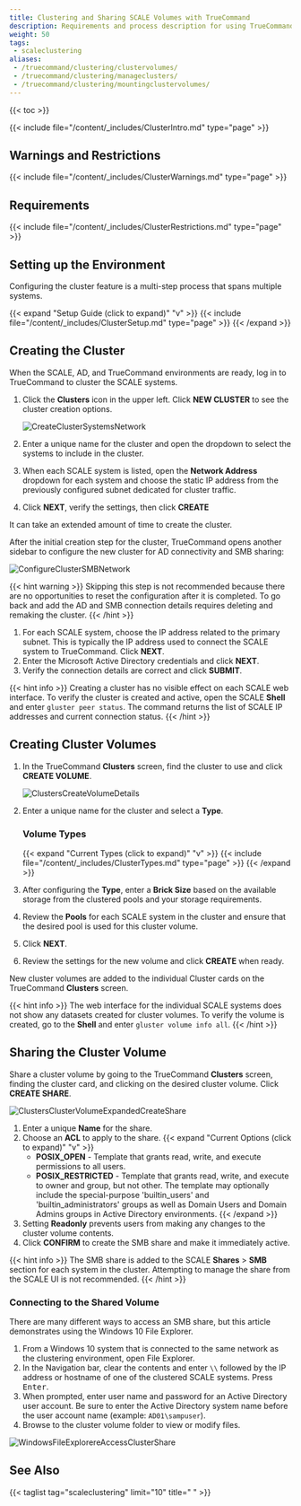 ```yaml
---
title: Clustering and Sharing SCALE Volumes with TrueCommand
description: Requirements and process description for using TrueCommand to cluster and share data from TrueNAS SCALE systems.
weight: 50
tags:
 - scaleclustering
aliases:
 - /truecommand/clustering/clustervolumes/
 - /truecommand/clustering/manageclusters/
 - /truecommand/clustering/mountingclustervolumes/
---
```


{{< toc >}}

{{< include file="/content/_includes/ClusterIntro.md" type="page" >}}

## Warnings and Restrictions

{{< include file="/content/_includes/ClusterWarnings.md" type="page" >}}

## Requirements

{{< include file="/content/_includes/ClusterRestrictions.md" type="page" >}}

## Setting up the Environment

Configuring the cluster feature is a multi-step process that spans multiple systems.

{{< expand "Setup Guide (click to expand)" "v" >}}
{{< include file="/content/_includes/ClusterSetup.md" type="page" >}}
{{< /expand >}}

## Creating the Cluster

When the SCALE, AD, and TrueCommand environments are ready, log in to TrueCommand to cluster the SCALE systems.

1. Click the <span class="iconify" data-icon="mdi:server-network"></span> **Clusters** icon in the upper left. Click **NEW CLUSTER** to see the cluster creation options.

   ![CreateClusterSystemsNetwork](/images/TrueCommand/2.2/CreateClusterSystemsNetwork.png "Network Options for Clustered Systems")

2. Enter a unique name for the cluster and open the dropdown to select the systems to include in the cluster.
3. When each SCALE system is listed, open the **Network Address** dropdown for each system and choose the static IP address from the previously configured subnet dedicated for cluster traffic.
4. Click **NEXT**, verify the settings, then click **CREATE**

It can take an extended amount of time to create the cluster.

After the initial creation step for the cluster, TrueCommand opens another sidebar to configure the new cluster for AD connectivity and SMB sharing:

![ConfigureClusterSMBNetwork](/images/TrueCommand/2.2/ConfigureClusterSMBNetwork.png "Configure Cluster SMB Network")

{{< hint warning >}}
Skipping this step is not recommended because there are no opportunities to reset the configuration after it is completed.
To go back and add the AD and SMB connection details requires deleting and remaking the cluster.
{{< /hint >}}

1. For each SCALE system, choose the IP address related to the primary subnet.
   This is typically the IP address used to connect the SCALE system to TrueCommand.
   Click **NEXT**.
2. Enter the Microsoft Active Directory credentials and click **NEXT**.
3. Verify the connection details are correct and click **SUBMIT**.

{{< hint info >}}
Creating a cluster has no visible effect on each SCALE web interface.
To verify the cluster is created and active, open the SCALE **Shell** and enter `gluster peer status`.
The command returns the list of SCALE IP addresses and current connection status.
{{< /hint >}}

## Creating Cluster Volumes

1. In the TrueCommand **Clusters** screen, find the cluster to use and click **CREATE VOLUME**.
   
   ![ClustersCreateVolumeDetails](/images/TrueCommand/2.2/ClustersCreateVolumeDetails.png "Add Cluster Volume: Details")
   
2. Enter a unique name for the cluster and select a **Type**.

   ### Volume Types

   {{< expand "Current Types (click to expand)" "v" >}}
   {{< include file="/content/_includes/ClusterTypes.md" type="page" >}}
   {{< /expand >}}

3. After configuring the **Type**, enter a **Brick Size** based on the available storage from the clustered pools and your storage requirements.
4. Review the **Pools** for each SCALE system in the cluster and ensure that the desired pool is used for this cluster volume.
5. Click **NEXT**.
6. Review the settings for the new volume and click **CREATE** when ready.

New cluster volumes are added to the individual Cluster cards on the TrueCommand **Clusters** screen.

{{< hint info >}}
The web interface for the individual SCALE systems does not show any datasets created for cluster volumes.
To verify the volume is created, go to the **Shell** and enter `gluster volume info all`.
{{< /hint >}}

## Sharing the Cluster Volume

Share a cluster volume by going to the TrueCommand **Clusters** screen, finding the cluster card, and clicking on the desired cluster volume.
Click **CREATE SHARE**.

![ClustersClusterVolumeExpandedCreateShare](/images/TrueCommand/2.2/ClustersClusterVolumeExpandedCreateShare.png "Add Cluster Share")

1. Enter a unique **Name** for the share.
2. Choose an **ACL** to apply to the share.
   {{< expand "Current Options (click to expand)" "v" >}}
   * **POSIX_OPEN** - Template that grants read, write, and execute permissions to all users.
   * **POSIX_RESTRICTED** - Template that grants read, write, and execute to owner and group, but not other. The template may optionally include the special-purpose 'builtin_users' and 'builtin_administrators' groups as well as Domain Users and Domain Admins groups in Active Directory environments.
   {{< /expand >}}
3. Setting **Readonly** prevents users from making any changes to the cluster volume contents.
4. Click **CONFIRM** to create the SMB share and make it immediately active.

{{< hint info >}}
The SMB share is added to the SCALE **Shares** > **SMB** section for each system in the cluster.
Attempting to manage the share from the SCALE UI is not recommended.
{{< /hint >}}

### Connecting to the Shared Volume

There are many different ways to access an SMB share, but this article demonstrates using the Windows 10 File Explorer.

1. From a Windows 10 system that is connected to the same network as the clustering environment, open File Explorer.
2. In the Navigation bar, clear the contents and enter `\\` followed by the IP address or hostname of one of the clustered SCALE systems. Press <kbd>Enter</kbd>.
3. When prompted, enter user name and password for an Active Directory user account. Be sure to enter the Active Directory system name before the user account name (example: `AD01\sampuser`).
4. Browse to the cluster volume folder to view or modify files.

![WindowsFileExplorereAccessClusterShare](/images/TrueCommand/2.2/WindowsFileExplorereAccessClusterShare.png "Cluster Volume Share Options")

## See Also

{{< taglist tag="scaleclustering" limit="10" title=" " >}}
